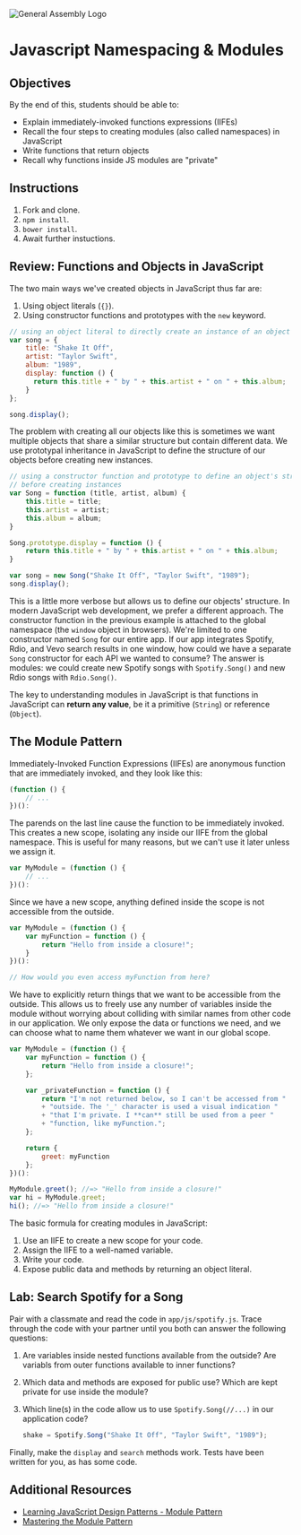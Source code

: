 ![General Assembly Logo](http://i.imgur.com/ke8USTq.png)

# Javascript Namespacing \& Modules

## Objectives

By the end of this, students should be able to:

- Explain immediately-invoked functions expressions (IIFEs)
- Recall the four steps to creating modules (also called namespaces) in JavaScript
- Write functions that return objects
- Recall why functions inside JS modules are "private"

## Instructions

1. Fork and clone.
1. `npm install`.
1. `bower install`.
1. Await further instuctions.

## Review: Functions and Objects in JavaScript

The two main ways we've created objects in JavaScript thus far are:

1. Using object literals (`{}`).
1. Using constructor functions and prototypes with the `new` keyword.

```js
// using an object literal to directly create an instance of an object
var song = {
    title: "Shake It Off",
    artist: "Taylor Swift",
    album: "1989",
    display: function () {
      return this.title + " by " + this.artist + " on " + this.album;
    }
};

song.display();
```

The problem with creating all our objects like this is sometimes we want multiple objects that share a similar structure but contain different data. We use prototypal inheritance in JavaScript to define the structure of our objects before creating new instances.

```js
// using a constructor function and prototype to define an object's structure
// before creating instances
var Song = function (title, artist, album) {
    this.title = title;
    this.artist = artist;
    this.album = album;
}

Song.prototype.display = function () {
    return this.title + " by " + this.artist + " on " + this.album;
}

var song = new Song("Shake It Off", "Taylor Swift", "1989");
song.display();
```

This is a little more verbose but allows us to define our objects' structure. In modern JavaScript web development, we prefer a different approach. The constructor function in the previous example is attached to the global namespace (the `window` object in browsers). We're limited to one constructor named `Song` for our entire app. If our app integrates Spotify, Rdio, and Vevo search results in one window, how could we have a separate `Song` constructor for each API we wanted to consume? The answer is modules: we could create new Spotify songs with `Spotify.Song()` and new Rdio songs with `Rdio.Song()`.

The key to understanding modules in JavaScript is that functions in JavaScript can **return any value**, be it a primitive (`String`) or reference (`Object`).

## The Module Pattern

Immediately-Invoked Function Expressions (IIFEs) are anonymous function that are immediately invoked, and they look like this:

```js
(function () {
    // ...
})():
```

The parends on the last line cause the function to be immediately invoked. This creates a new scope, isolating any inside our IIFE from the global namespace. This is useful for many reasons, but we can't use it later unless we assign it.

```js
var MyModule = (function () {
    // ...
})():
```

Since we have a new scope, anything defined inside the scope is not accessible from the outside.

```js
var MyModule = (function () {
    var myFunction = function () {
        return "Hello from inside a closure!";
    }
})():

// How would you even access myFunction from here?
```

We have to explicitly return things that we want to be accessible from the outside. This allows us to freely use any number of variables inside the module without worrying about colliding with similar names from other code in our application. We only expose the data or functions we need, and we can choose what to name them whatever we want in our global scope.

```js
var MyModule = (function () {
    var myFunction = function () {
        return "Hello from inside a closure!";
    };

    var _privateFunction = function () {
        return "I'm not returned below, so I can't be accessed from "
        + "outside. The '_' character is used a visual indication "
        + "that I'm private. I **can** still be used from a peer "
        + "function, like myFunction.";
    };

    return {
        greet: myFunction
    };
})():

MyModule.greet(); //=> "Hello from inside a closure!"
var hi = MyModule.greet;
hi(); //=> "Hello from inside a closure!"

```

The basic formula for creating modules in JavaScript:

1. Use an IIFE to create a new scope for your code.
1. Assign the IIFE to a well-named variable.
1. Write your code.
1. Expose public data and methods by returning an object literal.

## Lab: Search Spotify for a Song

Pair with a classmate and read the code in `app/js/spotify.js`. Trace through the code with your partner until you both can answer the following questions:

1. Are variables inside nested functions available from the outside? Are variabls from outer functions available to inner functions?
1. Which data and methods are exposed for public use? Which are kept private for use inside the module?
1. Which line(s) in the code allow us to use `Spotify.Song(//...)` in our application code?

    ```js
    shake = Spotify.Song("Shake It Off", "Taylor Swift", "1989");
    ```

Finally, make the `display` and `search` methods work. Tests have been written for you, as has some code. 

## Additional Resources

- [Learning JavaScript Design Patterns - Module Pattern](http://addyosmani.com/resources/essentialjsdesignpatterns/book/#modulepatternjavascript)
- [Mastering the Module Pattern](http://toddmotto.com/mastering-the-module-pattern/)

